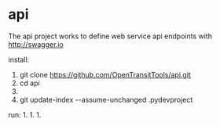 api
===

The api project works to define web service api endpoints with http://swagger.io

install:
  1. git clone https://github.com/OpenTransitTools/api.git
  1. cd api
  1. 
  1. git update-index --assume-unchanged .pydevproject

run:
  1. 
  1. 
  1. 
